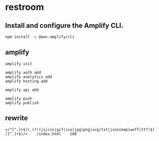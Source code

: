 # restroom

## Install and configure the Amplify CLI.

```bash
npm install -g @aws-amplify/cli
```

## amplify

```
amplify init

amplify auth add
amplify analytics add
amplify hosting add

amplify api add

amplify push
amplify publish
```

## rewrite

```
</^[^.]+$|\.(?!(js|css|gif|ico|jpg|png|svg|txt|json|map|woff|ttf)$)([^.]+$)/>    /index.html    200
```
